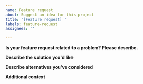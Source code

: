 ```yaml
---
name: Feature request
about: Suggest an idea for this project
title: '[Feature request] '
labels: feature-request
assignees: ''

---
```


<!-- Please use the search function to check if the desired function has already been requested by someone else -->
<!-- If you want to suggest an enhancement to an existing feature please use "Enhancement" instead -->
<!-- If you want to report a bug, please use "Bug report" instead -->

**Is your feature request related to a problem? Please describe.**
<!-- A clear and concise description of what the problem is. Ex. I'm always frustrated when [...] -->

**Describe the solution you'd like**
<!-- A clear and concise description of what you want to happen. -->

**Describe alternatives you've considered**
<!-- A clear and concise description of any alternative solutions or features you've considered. -->

**Additional context**
<!-- Add any other context or screenshots about the feature request here. -->
